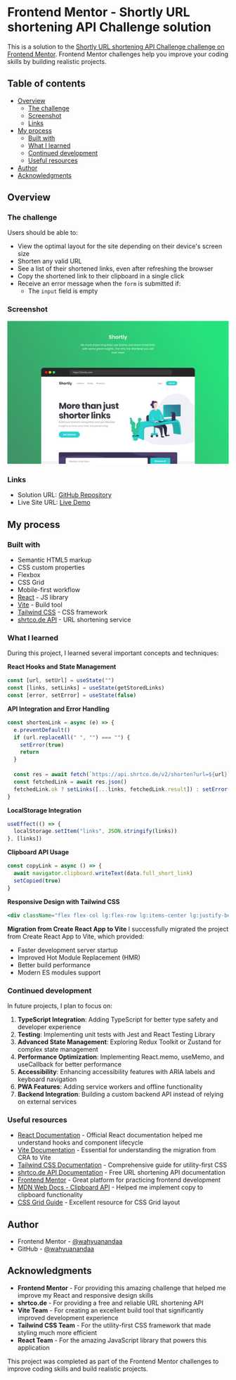 # Frontend Mentor - Shortly URL shortening API Challenge solution

This is a solution to the [Shortly URL shortening API Challenge challenge on Frontend Mentor](https://www.frontendmentor.io/challenges/url-shortening-api-landing-page-2ce3ob-G). Frontend Mentor challenges help you improve your coding skills by building realistic projects.

## Table of contents

- [Overview](#overview)
  - [The challenge](#the-challenge)
  - [Screenshot](#screenshot)
  - [Links](#links)
- [My process](#my-process)
  - [Built with](#built-with)
  - [What I learned](#what-i-learned)
  - [Continued development](#continued-development)
  - [Useful resources](#useful-resources)
- [Author](#author)
- [Acknowledgments](#acknowledgments)

## Overview

### The challenge

Users should be able to:

- View the optimal layout for the site depending on their device's screen size
- Shorten any valid URL
- See a list of their shortened links, even after refreshing the browser
- Copy the shortened link to their clipboard in a single click
- Receive an error message when the `form` is submitted if:
  - The `input` field is empty

### Screenshot

![Shortly URL Shortener](./preview.png)

### Links

- Solution URL: [GitHub Repository](https://github.com/wahyuanandaa/url-shortening-api-landing-page)
- Live Site URL: [Live Demo](https://url-shortner-two-tau.vercel.app/)

## My process

### Built with

- Semantic HTML5 markup
- CSS custom properties
- Flexbox
- CSS Grid
- Mobile-first workflow
- [React](https://reactjs.org/) - JS library
- [Vite](https://vitejs.dev/) - Build tool
- [Tailwind CSS](https://tailwindcss.com/) - CSS framework
- [shrtco.de API](https://shrtco.de/) - URL shortening service

### What I learned

During this project, I learned several important concepts and techniques:

**React Hooks and State Management**

```jsx
const [url, setUrl] = useState("")
const [links, setLinks] = useState(getStoredLinks)
const [error, setError] = useState(false)
```

**API Integration and Error Handling**

```jsx
const shortenLink = async (e) => {
  e.preventDefault()
  if (url.replaceAll(" ", "") === "") {
    setError(true)
    return
  }

  const res = await fetch(`https://api.shrtco.de/v2/shorten?url=${url}`)
  const fetchedLink = await res.json()
  fetchedLink.ok ? setLinks([...links, fetchedLink.result]) : setError(true)
}
```

**LocalStorage Integration**

```jsx
useEffect(() => {
  localStorage.setItem("links", JSON.stringify(links))
}, [links])
```

**Clipboard API Usage**

```jsx
const copyLink = async () => {
  await navigator.clipboard.writeText(data.full_short_link)
  setCopied(true)
}
```

**Responsive Design with Tailwind CSS**

```jsx
<div className="flex flex-col lg:flex-row lg:items-center lg:justify-between w-full lg:py-4 lg:px-5 bg-white rounded-md">
```

**Migration from Create React App to Vite**
I successfully migrated the project from Create React App to Vite, which provided:

- Faster development server startup
- Improved Hot Module Replacement (HMR)
- Better build performance
- Modern ES modules support

### Continued development

In future projects, I plan to focus on:

1. **TypeScript Integration**: Adding TypeScript for better type safety and developer experience
2. **Testing**: Implementing unit tests with Jest and React Testing Library
3. **Advanced State Management**: Exploring Redux Toolkit or Zustand for complex state management
4. **Performance Optimization**: Implementing React.memo, useMemo, and useCallback for better performance
5. **Accessibility**: Enhancing accessibility features with ARIA labels and keyboard navigation
6. **PWA Features**: Adding service workers and offline functionality
7. **Backend Integration**: Building a custom backend API instead of relying on external services

### Useful resources

- [React Documentation](https://reactjs.org/docs/getting-started.html) - Official React documentation helped me understand hooks and component lifecycle
- [Vite Documentation](https://vitejs.dev/guide/) - Essential for understanding the migration from CRA to Vite
- [Tailwind CSS Documentation](https://tailwindcss.com/docs) - Comprehensive guide for utility-first CSS
- [shrtco.de API Documentation](https://shrtco.de/) - Free URL shortening API documentation
- [Frontend Mentor](https://www.frontendmentor.io/) - Great platform for practicing frontend development
- [MDN Web Docs - Clipboard API](https://developer.mozilla.org/en-US/docs/Web/API/Clipboard_API) - Helped me implement copy to clipboard functionality
- [CSS Grid Guide](https://css-tricks.com/snippets/css/complete-guide-grid/) - Excellent resource for CSS Grid layout

## Author

- Frontend Mentor - [@wahyuanandaa](https://www.frontendmentor.io/profile/wahyuanandaa)
- GitHub - [@wahyuanandaa](https://github.com/wahyuanandaa)

## Acknowledgments

- **Frontend Mentor** - For providing this amazing challenge that helped me improve my React and responsive design skills
- **shrtco.de** - For providing a free and reliable URL shortening API
- **Vite Team** - For creating an excellent build tool that significantly improved development experience
- **Tailwind CSS Team** - For the utility-first CSS framework that made styling much more efficient
- **React Team** - For the amazing JavaScript library that powers this application

This project was completed as part of the Frontend Mentor challenges to improve coding skills and build realistic projects.
